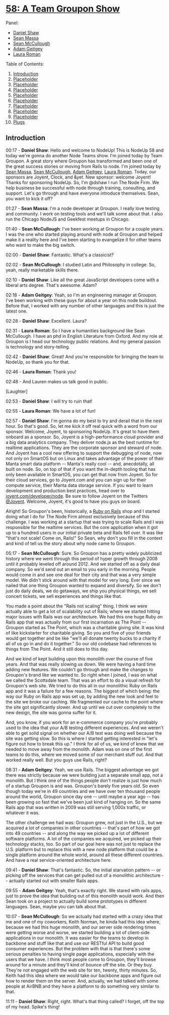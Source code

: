 [58: A Team Groupon Show](http://nodeup.com/fiftyeight)
===

Panel:

* [Daniel Shaw](https://twitter.com/dshaw)
* [Sean Massa](http://twitter.com/endangeredmassa)
* [Sean McCullough](http://twitter.com/mcculloughsean)
* [Adam Geitgey](https://twitter.com/ageitgey)
* [Laura Roman](https://engineering.groupon.com/)

Table of Contents:

1. [Introduction](#introduction)
2. [Placeholder](#placeholder)
3. [Placeholder](#placeholder)
4. [Placeholder](#placeholder)
5. [Placeholder](#placeholder)
6. [Placeholder](#placeholder)
7. [Placeholder](#placeholder)
8. [Placeholder](#placeholder)
9. [Placeholder](#placeholder)
10. [Plugs](#plugs)

## Introduction

00:17 - **Daniel Shaw**: Hello and welcome to NodeUp! This is NodeUp 58 and today we're gonna do another Node Teams show. I'm joined today by Team Groupon. A great story where Groupon has transformed and been one of the great success stories or moving from Rails to node. I'm joined today by [Sean Massa](http://twitter.com/endangeredmassa), [Sean McCullough](http://twitter.com/mcculloughsean), [Adam Geitgey](https://twitter.com/ageitgey), [Laura Roman](https://engineering.groupon.com/). Today, our sponsors are Joyent, Clock, and &yet. New sponsor: welcome Joyent! Thanks for sponsoring NodeUp. So, I'm @dshaw I run The Node Firm. We help business be successful with node through training, consulting, and support. Let's go through and have everyone introduce themselves. Sean, you want to kick it off?

01:27 - **Sean Massa**: I'm a node developer at Groupon. I really love testing and community. I work on testing tools and we'll talk some about that. I also run the Chicago NodeJS and Geekfest meetups in Chicago. 

01:40 - **Sean McCullough**: I've been working at Groupon for a couple years. I was the one who started playing around with node at Groupon and helped make it a reality here and I've been starting to evangelize it for other teams who want to make the big switch.

02:00 - **Daniel Shaw**: Fantastic. What's a classicist?

02:02 - **Sean McCullough**: I studied Latin and Philosophy in college. So, yeah, really marketable skills there.

02:10 - **Daniel Shaw**: Like all the great JavaScript developers come with a liberal arts degree. That's awesome. Adam?

02:18 - **Adam Geitgey**: Yeah, so I'm an engineering manager at Groupon. I've been working with these guys for about a year on this node buildout. Before that, I worked with any number of other languages and this is just the latest one.

02:28 - **Daniel Shaw**: Excellent. Laura?

02:31 - **Laura Roman**: So I have a humanities background like Sean McCullough. I have an phd in English Literature from Oxford. And my role at Groupon is I head our technology public relations. And my general passion is technology and story-telling.

02:42 - **Daniel Shaw**: Great! And you're responsible for bringing the team to NodeUp, so thank you for that. 

02:46 - **Laura Roman**: Thank you!

02:48 - And Lauren makes us talk good in public.

[Laughter]

02:53 - **Daniel Shaw**: I will try to ruin that!

02:55 - **Laura Roman**: We have a lot of fun!

02:57 - **Daniel Shaw**: I'm gonna do my best to try and derail that in the nest hour. So that's good. So, let me kick it off real quick with a word from our sponsor. Welcome, Joyent, to sponsoring NodeUp. It's great to have them onboard as a sponsor. So, Joyent is a high-performance cloud provider and a big data analytics company. They deliver node.js as the best runtime for realtime applications. They are the corporate sponsor and steward of node. And Joyent has a cool new offering to support the debugging of node, now not only on SmartOS but on Linux and takes advantage of the power of their Manta smart data platform -- Manta's really cool -- and, anecdotally, all built on node. So, on top of that if you want the in-depth tooling that has only been available in SmartOS, you can get that now from Joyent. So for their cloud services, go to Joyent.com and you can sign up for their compute service, their Manta data storage service. If you want to learn development and production best practices, head over to [joyent.com/developer/node](https://joyent.com/developer/node). Be sure to follow Joyent on the Twitters [@Joyent](https://twitter.com/joyent). Welcome, Joyent, it's good to have you guys on board.

Alright! So Groupon's been, historically, a [Ruby on Rails](http://rubyonrails.org/) shop and I started doing what I do for The Node Firm almost exclusively because of this challenge. I was working at a startup that was trying to scale Rails and I was responsible for the realtime services. But the core application when it got up to a hundred users in our initial private beta and Rails fell over. It was like "that's not scale! Come on, Rails!" So Sean, why don't you fill in the context and kind of tell us the story about why node came to Groupon. 

05:17 - **Sean McCullough**: Sure. So Groupon has a pretty widely publicized history where we went through this period of hyper growth through 2008 until it probably leveled off around 2012. And we started off as a daily deal company. So we'd send out an email to you early in the morning. People would come in and see one deal for their city and that was a very simple model. We didn't stick around with that model for very long. Ever since we nailed that one thing Groupon wanted to expand and diversify. So we don't just do daily deals, we do getaways, we ship you physical things, we sell concert tickets, we sell experiences and things like that.

You made a point about the "Rails not scaling" thing. I think we were actually able to get a lot of scalability out of Rails; where we started hitting major issues with Rails was our architecture. We had this one huge Ruby on Rails app that was actually from our first incarnation as The Point -- Groupon started as The Point, which was a charitable giving site. It was kind of like kickstarter for charitable giving. So you and five of your friends would get together and be like "we'll all donate twenty bucks to a charity if all of us go in and do it together." So our old codebase had references to things from The Point. And it still does to this day.

And we kind of kept building upon this monolith over the course of five years. And that was really slowing us down. We were having a hard time adding new features. We couldn't go through and make the changes to Groupon's brand like we wanted to. So right when I joined, I was on what we called the Scottsdale team. That was an effort to do a visual refresh for Groupon's web site. We tried to do this all in our monolithic Ruby on Rails app and it was a failure for a few reasons. The biggest of which being: the way our Ruby on Rails app was set up, by adding the new look and feel to the site we broke our caching. We fragmented our cache to the point where the site got significantly slower. And up until we cut over completely to the new design, the site was gonna suffer for it.

And, you know, if you work for an e-commerce company you're probably used to the idea that your A/B testing different experiences. And we weren't able to get solid signal on whether our A/B test was doing well because the site was getting slow. So this is where I started getting interested in "let's figure out how to break this up." I think for all of us, we kind of knew that we needed to move away from the monolith. Adam was on one of the first teams to do this, where we moved some of our merchant stuff out. And that worked really well. But you guys use Rails, right?

08:31 - **Adam Geitgey**: Yeah, we use Rails. The biggest advantage we got there was strictly because we were building just a separate small app, not a monolith. But I think one of the things people don't realize is just how much of a startup Groupon is and was. Groupon's barely five years old. So even though today we're in 49 countries and we have over ten thousand people around the world, Groupon since day one -- until maybe a year ago -- has been growing so fast that we've been just kind of hanging on. So the same Rails app that was written in 2009 was still serving 1,000x traffic, or whatever it was.

The other challenge we had was: Groupon grew, not just in the U.S., but we acquired a lot of companies in other countries -- that's part of how we got into 49 countries -- and along the way we picked up a lot of different software platforms. A lot of the companies we acquired, we picked up their technology stacks, too. So part of our goal here was not just to replace the U.S. platform but to replace this with a new node platform that could be a single platform around the whole world, around all these different countries. And have a real service-oriented architecture here. 

09:41 - **Daniel Shaw**: That's fantastic. So, the initial starvation pattern -- or picking off the services that can get pulled out of a monolithic architecture -- actually started out with smaller Rails apps.

09:55 - **Adam Geitgey**: Yeah, that's exactly right. We stared with rails apps, just to prove the idea that building out of this monolith would work. And then Sean took on a project to actually build some prototypes in different languages. Sean, maybe you can talk about that. 

10:07 - **Sean McCullough**: So we actually had started with a crazy idea that me and one of my coworkers, Keith Norman, he kinda had this idea where, because we had this huge monolith, and our server side rendering times were getting worse and worse, we started building a lot of client-side applications in our monolith. It was easier for the teams to develop in backbone and stuff like that and use our RESTful API to build good consumer experiences. But the problem with that is that there's some serious penalties to having single page applications, especially with the users that we have. I think most people come to Groupon, they'll browse around for a minute and they'll kind of bounce off the site. Or they buy. They're not engaged with the web site for ten, twenty, thirty minutes. So, Keith had this idea where we would take our backbone apps and figure out how to render them on the server. And, actually, we had talked with some people at AirBNB and they have a platform to do something very similar to that.

11:11 - **Daniel Shaw**: Right, right. What's that thing called? I forget, off the top of my head. Spike's thing!



